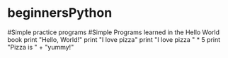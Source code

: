 # beginnersPython
#Simple practice programs
#Simple Programs learned in the Hello World book
print "Hello, World!"
print "I love pizza"
print "I love pizza " * 5
print "Pizza is " + "yummy!"
